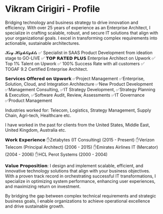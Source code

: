 # Vikram Cirigiri - Profile
Bridging technology and business strategy to drive innovation and efficiency. With over 25 years of experience as an Enterprise Architect, I specialize in crafting scalable, robust, and secure IT solutions that align with your organizational goals. I excel in transforming complex requirements into actionable, sustainable architectures.

𝓚𝓮𝔂 𝓗𝓲𝓰𝓱𝓵𝓲𝓰𝓱𝓽𝓼
✅ Specialist in SAAS Product Development from ideation stage to GO-LIVE
✅ 𝗧𝗢𝗣 𝗥𝗔𝗧𝗘𝗗 𝗣𝗟𝗨𝗦 Enterprise Architect on Upwork
✅ Top 1% Talent on Upwork
✅ 100% Success Rate with all customers
✅ TOGAF 9.2 Certified Enterprise Architect. 

𝗦𝗲𝗿𝘃𝗶𝗰𝗲𝘀 𝗢𝗳𝗳𝗲𝗿𝗲𝗱 𝗼𝗻 𝗨𝗽𝘄𝗼𝗿𝗸
✅Project Management
✅Enterprise, Solution, Cloud, and Integration Architecture
✅New Product Development
✅Management Consulting,
✅IT Strategy Development,
✅Strategy Planning & Execution,
✅Software Audit, Review, Assessments
✅IT Governance
✅Product Management

Industries worked for: Telecom, Logistics, Strategy Management, Supply Chain, Agri-tech, Healthcare etc.

I have worked in the past for clients from the United States, Middle East, United Kingdom, Australia etc. 

𝗪𝗼𝗿𝗸 𝗘𝘅𝗽𝗲𝗿𝗶𝗲𝗻𝗰𝗲
✋Zetabytes (IT Consulting) (2015 - Present)
✋Verizon Telecom (Principal Architect) (2006 - 2015)
✋Emirates Airlines IT (Mercator) (2004 - 2006)
✋HCL Perot Systems (2000 - 2004)

𝗩𝗮𝗹𝘂𝗲 𝗣𝗿𝗼𝗽𝗼𝘀𝗶𝘁𝗶𝗼𝗻:
I design and implement scalable, efficient, and innovative technology solutions that align with your business objectives. With a proven track record in orchestrating successful IT transformations, I specialize in optimizing system performance, enhancing user experiences, and maximizing return on investment. 

By bridging the gap between complex technical requirements and strategic business goals, I enable organizations to achieve operational excellence and drive sustainable growth.
